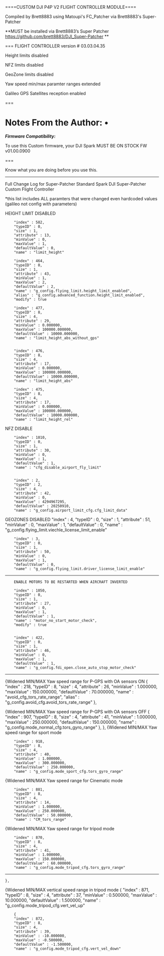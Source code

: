====CUSTOM DJI P4P V2 FLIGHT CONTROLLER MODULE====

Compiled by Brett8883 using Matoupi's FC_Patcher via Brett8883's Super-Patcher

**MUST be installed via Brett8883’s Super Patcher https://github.com/brett8883/DJI_Super-Patcher **

===
FLIGHT CONTROLLER version # 03.03.04.35

Height limits disabled 

NFZ limits disabled 

GeoZone limits disabled 

Yaw speed min/max paramter ranges extended 

Galileo GPS Satellites reception enabled




===

Notes From the Author:
• 
===

***Firmware Compatibility:***

To use this Custom firmware, your DJI Spark MUST BE ON STOCK FW v01.00.0900

===

Know what you are doing before you use this.
********************************************************************************************

Full Change Log for Super-Patcher Standard Spark DJI Super-Patcher Custom Flight Controller

*this list includes ALL paramters that were changed even hardcoded values (galileo not config with parameters)

HEIGHT LIMIT DISABLED

		"index" : 582,
		"typeID" : 0,
		"size" : 1,
		"attribute" : 13,
		"minValue" : 0,
		"maxValue" : 1,
		"defaultValue" : 0,
		"name" : "limit_height"

		"index" : 464,
		"typeID" : 0,
		"size" : 1,
		"attribute" : 43,
		"minValue" : 1,
		"maxValue" : 2,
		"defaultValue" : 2,
		"name" : "g_config.flying_limit.height_limit_enabled",
		"alias" : "g_config.advanced_function.height_limit_enabled",
		"modify" : true
	
		"index" : 477,
		"typeID" : 8,
		"size" : 4,
		"attribute" : 29,
		"minValue" : 0.000000,
		"maxValue" : 100000.000000,
		"defaultValue" : 10000.000000,
		"name" : "limit_height_abs_without_gps"
	

		"index" : 476,
		"typeID" : 8,
		"size" : 4,
		"attribute" : 17,
		"minValue" : 0.000000,
		"maxValue" : 100000.000000,
		"defaultValue" : 10000.000000,
		"name" : "limit_height_abs"
	
		"index" : 475,
		"typeID" : 8,
		"size" : 4,
		"attribute" : 17,
		"minValue" : 0.000000,
		"maxValue" : 100000.000000,
		"defaultValue" : 10000.000000,
		"name" : "limit_height_rel"
	
NFZ DISABLE

		"index" : 1010,
		"typeID" : 0,
		"size" : 1,
		"attribute" : 30,
		"minValue" : 0,
		"maxValue" : 1,
		"defaultValue" : 1,
		"name" : "cfg_disable_airport_fly_limit"
		

		"index" : 2,
		"typeID" : 2,
		"size" : 4,
		"attribute" : 42,
		"minValue" : 0,
		"maxValue" : 4294967295,
		"defaultValue" : 20250910,
		"name" : "g_config.airport_limit_cfg.cfg_limit_data"

GEOZONES DISABLED
		"index" : 4,
		"typeID" : 0,
		"size" : 1,
		"attribute" : 51,
		"minValue" : 0,
		"maxValue" : 1,
		"defaultValue" : 0,
		"name" : "g_config.flying_limit.viechle_license_limit_enable"

		"index" : 3,
		"typeID" : 0,
		"size" : 1,
		"attribute" : 50,
		"minValue" : 0,
		"maxValue" : 1,
		"defaultValue" : 0,
		"name" : "g_config.flying_limit.driver_license_limit_enable"
		
*********************************************************************************************************		
		ENABLE MOTORS TO BE RESTARTED WHEN AIRCRAFT INVERTED
		
		"index" : 1050,
		"typeID" : 0,
		"size" : 1,
		"attribute" : 27,
		"minValue" : 0,
		"maxValue" : 1,
		"defaultValue" : 1,
		"name" : "motor_no_start_motor_check",
		"modify" : true


		"index" : 422,
		"typeID" : 0,
		"size" : 1,
		"attribute" : 46,
		"minValue" : 0,
		"maxValue" : 1,
		"defaultValue" : 1,
		"name" : "g_config.fdi_open.close_auto_stop_motor_check"
*********************************************************************************************************	

{Widened MIN/MAX Yaw speed range for P-GPS with OA sensors ON
	{
		"index" : 218,
		"typeID" : 8,
		"size" : 4,
		"attribute" : 26,
		"minValue" : 1.000000,
		"maxValue" : 150.000000,
		"defaultValue" : 70.000000,
		"name" : "avoid_cfg_tors_rate_range",
		"alias" : "g_config.avoid_cfg.avoid_tors_rate_range"
	},

{Widened MIN/MAX Yaw speed range for P-GPS with OA sensors OFF
	{
		"index" : 907,
		"typeID" : 8,
		"size" : 4,
		"attribute" : 41,
		"minValue" : 1.000000,
		"maxValue" : 250.000000,
		"defaultValue" : 150.000000,
		"name" : "g_config.mode_normal_cfg.tors_gyro_range"
	},
	},
{Widened MIN/MAX Yaw speed range for sport mode

		"index" : 918,
		"typeID" : 8,
		"size" : 4,
		"attribute" : 40,
		"minValue" : 1.000000,
		"maxValue" : 300.000000,
		"defaultValue" : 250.000000,
		"name" : "g_config.mode_sport_cfg.tors_gyro_range"
		
{Widened MIN/MAX Yaw speed range for Cinematic mode
	
		"index" : 881,
		"typeID" : 8,
		"size" : 4,
		"attribute" : 14,
		"minValue" : 1.000000,
		"maxValue" : 250.000000,
		"defaultValue" : 50.000000,
		"name" : "CM_tors_range"
	
{Widened MIN/MAX Yaw speed range for tripod mode

		"index" : 870,
		"typeID" : 8,
		"size" : 4,
		"attribute" : 41,
		"minValue" : 1.000000,
		"maxValue" : 150.000000,
		"defaultValue" : 60.000000,
		"name" : "g_config.mode_tripod_cfg.tors_gyro_range"
		
***************************************************	
	},
{Widened MIN/MAX vertical speed range in tripod mode 
		{
		"index" : 871,
		"typeID" : 8,
		"size" : 4,
		"attribute" : 37,
		"minValue" : 0.500000,
		"maxValue" : 10.000000,
		"defaultValue" : 1.500000,
		"name" : "g_config.mode_tripod_cfg.vert_vel_up"
	
		{
		"index" : 872,
		"typeID" : 8,
		"size" : 4,
		"attribute" : 39,
		"minValue" : -10.000000,
		"maxValue" : -0.500000,
		"defaultValue" : -1.500000,
		"name" : "g_config.mode_tripod_cfg.vert_vel_down"
	

